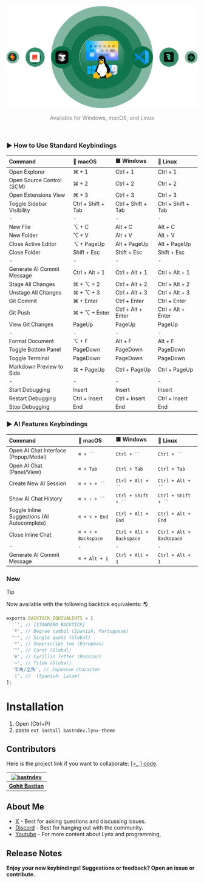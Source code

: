 ![Use Extension](images/tec.png)

<p align="center"><span style="color:gray;">Available for Windows, macOS, and Linux</span></p>
</br>

### ► How to Use Standard Keybindings

| Command                    | 🍎 macOS           | 🟦 Windows         | 🐧 Linux           |
| :------------------------- | :----------------- | :----------------- | :----------------- |
| Open Explorer              | ⌘ + 1              | Ctrl + 1           | Ctrl + 1           |
| Open Source Control (SCM)  | ⌘ + 2              | Ctrl + 2           | Ctrl + 2           |
| Open Extensions View       | ⌘ + 3              | Ctrl + 3           | Ctrl + 3           |
| Toggle Sidebar Visibility  | Ctrl + Shift + Tab | Ctrl + Shift + Tab | Ctrl + Shift + Tab |
| -                          | -                  | -                  | -                  |
| New File                   | ⌥ + C              | Alt + C            | Alt + C            |
| New Folder                 | ⌥ + V              | Alt + V            | Alt + V            |
| Close Active Editor        | ⌥ + PageUp         | Alt + PageUp       | Alt + PageUp       |
| Close Folder               | Shift + Esc        | Shift + Esc        | Shift + Esc        |
| -                          | -                  | -                  | -                  |
| Generate AI Commit Message | Ctrl + Alt + 1     | Ctrl + Alt + 1     | Ctrl + Alt + 1     |
| Stage All Changes          | ⌘ + ⌥ + 2          | Ctrl + Alt + 2     | Ctrl + Alt + 2     |
| Unstage All Changes        | ⌘ + ⌥ + 3          | Ctrl + Alt + 3     | Ctrl + Alt + 3     |
| Git Commit                 | ⌘ + Enter          | Ctrl + Enter       | Ctrl + Enter       |
| Git Push                   | ⌘ + ⌥ + Enter      | Ctrl + Alt + Enter | Ctrl + Alt + Enter |
| View Git Changes           | PageUp             | PageUp             | PageUp             |
| -                          | -                  | -                  | -                  |
| Format Document            | ⌥ + F              | Alt + F            | Alt + F            |
| Toggle Bottom Panel        | PageDown           | PageDown           | PageDown           |
| Toggle Terminal            | PageDown           | PageDown           | PageDown           |
| Markdown Preview to Side   | ⌘ + PageUp         | Ctrl + PageUp      | Ctrl + PageUp      |
| -                          | -                  | -                  | -                  |
| Start Debugging            | Insert             | Insert             | Insert             |
| Restart Debugging          | Ctrl + Insert      | Ctrl + Insert      | Ctrl + Insert      |
| Stop Debugging             | End                | End                | End                |

### ► AI Features Keybindings

| Command                                     | 🍎 macOS            | 🟦 Windows               | 🐧 Linux                 |
| :------------------------------------------ | :------------------ | :----------------------- | :----------------------- |
| Open AI Chat Interface (Popup/Modal)        | ` ⌘ + ``  `         | ` Ctrl + ``  `           | ` Ctrl + ``  `           |
| Open AI Chat (Panel/View)                   | `⌘ + Tab`           | `Ctrl + Tab`             | `Ctrl + Tab`             |
| Create New AI Session                       | ` ⌘ + ⌥ + ``  `     | ` Ctrl + Alt + ``  `     | ` Ctrl + Alt + ``  `     |
| Show AI Chat History                        | ` ⌘ + ⇧ + ``  `     | ` Ctrl + Shift + ``  `   | ` Ctrl + Shift + ``  `   |
| Toggle Inline Suggestions (AI Autocomplete) | `⌘ + ⌥ + End`       | `Ctrl + Alt + End`       | `Ctrl + Alt + End`       |
| Close Inline Chat                           | `⌘ + ⌥ + Backspace` | `Ctrl + Alt + Backspace` | `Ctrl + Alt + Backspace` |
| -                                           | `-`                 | `-`                      | `-`                      |
| Generate AI Commit Message                  | `⌘ + Alt + 1`       | `Ctrl + Alt + 1`         | `Ctrl + Alt + 1`         |

### Now

> [!TIP]
> Now available with the following backtick equivalents: 🌎
>
> ```javascript
> exports.BACKTICK_EQUIVALENTS = [
>   '`', // [STANDARD BACKTICK]
>   'º', // Degree symbol (Spanish, Portuguese)
>   "'", // Single quote (Global)
>   '²', // Superscript two (European)
>   '^', // Caret (Global)
>   'ё', // Cyrillic letter (Russian)
>   '~', // Tilde (Global)
>   '半角/全角', // Japanese character
>   '|', //  (Spanish- Latam)
> ];
> ```

# Installation

1. Open (Ctrl+P)
2. paste `ext install bastndev.lynx-theme`

## Contributors

Here is the project link if you want to collaborate: [[>\_ ] code](https://github.com/bastndev/Lynx-keymap).

| [![bastndev](https://github.com/bastndev.png?size=100)](https://github.com/bastndev) |
| :----------------------------------------------------------------------------------: |
|                   **[Gohit Bastian](https://github.com/bastndev)**                   |

## About Me

- [X](https://twitter.com/bastndev) - Best for asking questions and discussing issues.
- [Discord](https://discord.com/invite/bgzvzP6aZH) - Best for hanging out with the community.
- [Youtube](https://www.youtube.com/@bastndev) - For more content about Lynx and programming,

## Release Notes

**Enjoy your new keybindings! Suggestions or feedback? Open an issue or contribute.**
